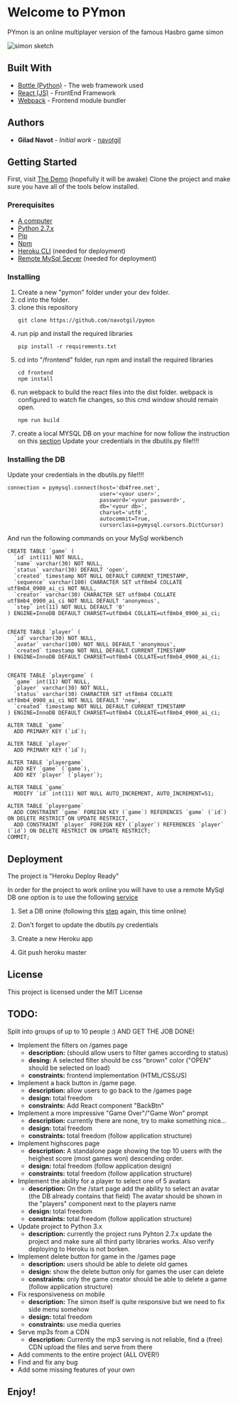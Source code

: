 # Welcome to PYmon

PYmon is an online multiplayer version of the famous Hasbro game simon

![simon sketch](http://lh3.googleusercontent.com/qXdmXKyRLzxf0SspNm8QBsOSsXUoDADTo-3q-zLf0kd3qdk2P9fXsoeg-wV7b8cW0MXt6yVktsFrWsJZ2Q6OS6u4=s200)

## Built With

* [Bottle (Python)](https://bottlepy.org/docs/dev/) - The web framework used
* [React (JS)](https://reactjs.org/) - FrontEnd Framework
* [Webpack](https://webpack.js.org/) - Frontend module bundler

## Authors

* **Gilad Navot** - *Initial work* - [navotgil](https://github.com/navotgil)

## Getting Started

First, visit [The Demo](https://py-mon.herokuapp.com/) (hopefully it will be awake)
Clone the project and make sure you have all of the tools below installed.

### Prerequisites

* [A computer](https://www.ebay.com/itm/386-Computer-AMD-80386DX40-40Mhz-8Mb-RAM-Windows-3-11-Old-DOS-Game-PC/153285622134)
* [Python 2.7.x](https://www.python.org/downloads/release/python-2715/)
* [Pip](https://pypi.org/project/pip/)
* [Npm](https://www.npmjs.com/)
* [Heroku CLI](https://devcenter.heroku.com/articles/heroku-cli) (needed for deployment)
* [Remote MySql Server](https://www.db4free.net) (needed for deployment)


### Installing

1. Create a new "pymon" folder under your dev folder.
2. cd into the folder.
3. clone this repository
    ```
    git clone https://github.com/navotgil/pymon
    ```
4. run pip and install the required libraries
    ```
    pip install -r requirements.txt
    ```
4. cd into "/frontend" folder, run npm and install the required libraries
    ```
    cd frontend
    npm install
    ```
5. run webpack to build the react files into the dist folder. webpack is configured to watch fie changes, so this cmd window should remain open.
    ```
    npm run build
    ```
6. create a local MYSQL DB on your machine for now follow the instruction on this [section](#installing-the-db)
Update your credentials in the dbutils.py file!!!!


### Installing the DB

Update your credentials in the dbutils.py file!!!!
```
connection = pymysql.connect(host='db4free.net',
                             user='<your user>',
                             password='<your password>',
                             db='<your db>',
                             charset='utf8',
                             autocommit=True,
                             cursorclass=pymysql.cursors.DictCursor)
```
And run the following commands on your MySql workbench
```
CREATE TABLE `game` (
  `id` int(11) NOT NULL,
  `name` varchar(30) NOT NULL,
  `status` varchar(30) DEFAULT 'open',
  `created` timestamp NOT NULL DEFAULT CURRENT_TIMESTAMP,
  `sequence` varchar(100) CHARACTER SET utf8mb4 COLLATE utf8mb4_0900_ai_ci NOT NULL,
  `creator` varchar(30) CHARACTER SET utf8mb4 COLLATE utf8mb4_0900_ai_ci NOT NULL DEFAULT 'anonymous',
  `step` int(11) NOT NULL DEFAULT '0'
) ENGINE=InnoDB DEFAULT CHARSET=utf8mb4 COLLATE=utf8mb4_0900_ai_ci;


CREATE TABLE `player` (
  `id` varchar(30) NOT NULL,
  `avatar` varchar(100) NOT NULL DEFAULT 'anonymous',
  `created` timestamp NOT NULL DEFAULT CURRENT_TIMESTAMP
) ENGINE=InnoDB DEFAULT CHARSET=utf8mb4 COLLATE=utf8mb4_0900_ai_ci;


CREATE TABLE `playergame` (
  `game` int(11) NOT NULL,
  `player` varchar(30) NOT NULL,
  `status` varchar(30) CHARACTER SET utf8mb4 COLLATE utf8mb4_0900_ai_ci NOT NULL DEFAULT 'new',
  `created` timestamp NOT NULL DEFAULT CURRENT_TIMESTAMP
) ENGINE=InnoDB DEFAULT CHARSET=utf8mb4 COLLATE=utf8mb4_0900_ai_ci;

ALTER TABLE `game`
  ADD PRIMARY KEY (`id`);

ALTER TABLE `player`
  ADD PRIMARY KEY (`id`);

ALTER TABLE `playergame`
  ADD KEY `game` (`game`),
  ADD KEY `player` (`player`);

ALTER TABLE `game`
  MODIFY `id` int(11) NOT NULL AUTO_INCREMENT, AUTO_INCREMENT=51;

ALTER TABLE `playergame`
  ADD CONSTRAINT `game` FOREIGN KEY (`game`) REFERENCES `game` (`id`) ON DELETE RESTRICT ON UPDATE RESTRICT,
  ADD CONSTRAINT `player` FOREIGN KEY (`player`) REFERENCES `player` (`id`) ON DELETE RESTRICT ON UPDATE RESTRICT;
COMMIT;
```

## Deployment

The project is "Heroku Deploy Ready"

In order for the project to work online you will have to use a remote MySql DB
one option is to use the following [service](https://www.db4free.net)

1. Set a DB onine (following this [step](#installing-the-db) again, this time online) 

2. Don't forget to update the dbutils.py credentials

3. Create a new Heroku app

4. Git push heroku master

## License

This project is licensed under the MIT License

## TODO:
Split into groups of up to 10 people :)
AND GET THE JOB DONE!

* Implement the filters on /games page 
    * **description:** (should allow users to filter games according to status)
    * **desing:** A selected filter should be css "brown" color ("OPEN" should be selected on load)
    * **constraints:** frontend implementation (HTML/CSS/JS)
* Implement a back button in /game page.
    * **description:** allow users to go back to the /games page
    * **design:** total freedom
    * **constraints:** Add React component "BackBtn"
* Implement a more impressive "Game Over"/"Game Won" prompt
    * **description:** currently there are none, try to make something nice...
    * **design:** total freedom
    * **constraints:** total freedom (follow application structure)
* Implement highscores page
    * **description:** A standalone page showing the top 10 users with the heighest score (most games won) descending order.
    * **design:** total freedom (follow application design)
    * **constraints:** total freedom (follow application structure)
* Implement the ability for a player to select one of 5 avatars
    * **description:** On the /start page add the ability to select an avatar
    (the DB already contains that field)
    The avatar should be shown in the "players" component next to the players name
    * **design:** total freedom
    * **constraints:** total freedom (follow application structure)
* Update project to Python 3.x
    * **description:** currently the project runs Pyhton 2.7.x
    update the project and make sure all third party libraries works.
    Also verify deploying to Heroku is not borken.
* Implement delete button for game in the /games page
    * **description:** users should be able to delete old games
    * **design:** show the delete button only for games the user can delete
    * **constraints:** only the game creator should be able to delete a game (follow application structure)
* Fix responsiveness on mobile
    * **description:** The simon itself is quite responsive but we need to fix side menu somehow
    * **design:** total freedom
    * **constraints:** use media queries
* Serve mp3s from a CDN
    * **description:** Currently the mp3 serving is not reliable, find a (free) CDN upload the files and serve from there
* Add comments to the entire project (ALL OVER!)
* Find and fix any bug
* Add some missing features of your own

## Enjoy!
